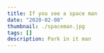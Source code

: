 ```yaml
---
title: If you see a space man
date: "2020-02-08"
thumbnail: ./spaceman.jpg
tags: []
description: Park in it man
---
```

